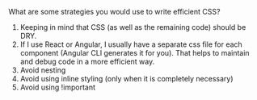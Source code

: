 What are some strategies you would use to write efficient CSS?

1. Keeping in mind that CSS (as well as the remaining code) should be DRY.
2. If I use React or Angular, I usually have a separate css file for each component (Angular CLI generates it for you). That helps to maintain and debug code in a more efficient way.
3. Avoid nesting
4. Avoid using inline styling (only when it is completely necessary)
5. Avoid using !important
